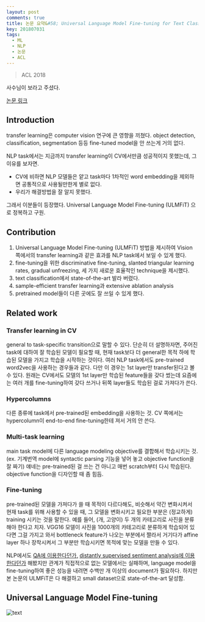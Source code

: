 ```yaml
---
layout: post
comments: true
title: 논문 요약&#58; Universal Language Model Fine-tuning for Text Classification
key: 201807031
tags:
  - ML
  - NLP
  - 논문
  - ACL
---
```


> ACL 2018

사수님이 보라고 주셨다.

<!--more-->


[논문 링크](https://arxiv.org/abs/1801.06146)

## Introduction

transfer learning은 computer vision 연구에 큰 영향을 끼쳤다. object detection, classification, segmentation 등등
fine-tuned model을 안 쓰는게 거의 없다.

NLP task에서는 지금까지 transfer learning이 CV에서만큼 성공적이지 못했는데, 그 이유를 보자면.

- CV에 비하면 NLP 모델들은 얕고 task마다 1차적인 word embedding을 제외하면 공통적으로 사용될만한게 별로 없다.
- 우리가 해결방법을 잘 알지 못했다.

그래서 이분들이 등장했다. Universal Language Model Fine-tuning (ULMFiT) 으로 정복하고 구원.



## Contribution

1. Universal Language Model Fine-tuning (ULMFiT) 방법을 제시하여 Vision 쪽에서의 transfer learning과
같은 효과를 NLP task에서 보일 수 있게 했다.
2. fine-tuning을 위한 discriminative fine-tuning, slanted triangular learning rates, gradual unfreezing,
세 가지 새로운 효율적인 technique을 제시했다.
3. text classification에서 state-of-the-art 발라 버렸다.
4. sample-efficient transfer learning과 extensive ablation analysis
5. pretrained model들이 다른 곳에도 잘 쓰일 수 있게 했다.

## Related work

### Transfer learning in CV

general to task-specific transition으로 말할 수 있다.
단순히 더 설명하자면, 주어진 task에 대하여 잘 학습된 모델이 필요할 때, 현재 task보다 더 general한 목적 하에 학습된 모델을 가지고 학습을 시작하는 것이다.
여러 NLP task에서도 pre-trained word2vec을 사용하는 경우들과 같다. 다만 이 경우는 1st layer만 transfer된다고 볼 수 있다.
원래는 CV에서도 모델의 1st layer만 학습된 feature들을 갖다 썼는데 요즘에는 여러 개를 fine-tuning하여 갖다 쓰거나 뒤쪽 layer들도 학습된 걸로 가져다가 쓴다.

### Hypercolumns

다른 종류에 task에서 pre-trained된 embedding을 사용하는 것.
CV 쪽에서는 hypercolumn이 end-to-end fine-tuning한테 져서 거의 안 쓴다.

### Multi-task learning

main task model에 다른 language modeling objective를 결합해서 학습시키는 것. (ex. 기계번역 model에 syntactic parsing 기능을 넣어 놓고 objective function을 잘 짜기)
얘네는 pre-trained된 걸 쓰는 건 아니고 매번 scratch부터 다시 학습된다.
objective function을 디자인할 때 좀 힘듬.

### Fine-tuning

pre-trained된 모델을 가져다가 쓸 때 목적이 다르다해도, 비슷해서 약간 변화시켜서 현재 task를 위해 사용할 수 있을 때, 그 모델을 변화시키고 필요한 부분은 (정교하게) training 시키는 것을 말한다.
예를 들어, (개, 고양이) 두 개의 카테고리로 사진을 분류해야 한다고 치자. VGG16 모델이 사진을 1000개의 카테고리로 분류하게 학습되어 있다면 그걸 가지고 와서 bottleneck feature가 나오는 부분에서 짤라서 거기다가 affine layer 하나 장착시켜서 그 부분만 학습시키면 목적에 맞는 모델을 만들 수 있다.

NLP에서도 [QA에 이용한다던가,](https://arxiv.org/pdf/1702.02171.pdf) [distantly supervised sentiment analysis에 이용한다던가](http://www.aclweb.org/anthology/S15-2079) 해봤지만 관계가 직접적으로 없는 모델에서는 실패하며,
language model을 fine-tuning하여 좋은 성능을 내려면 수백만 개 이상의 document가 필요하다.
하지만 본 논문의 ULMFiT은 다 해결하고 small dataset으로 state-of-the-art 달성함.

## Universal Language Model Fine-tuning

![text](https://raw.githubusercontent.com/q0115643/my_blog/master/assets/images/paper-summary/Howard-ACL2018/1.png)

























































